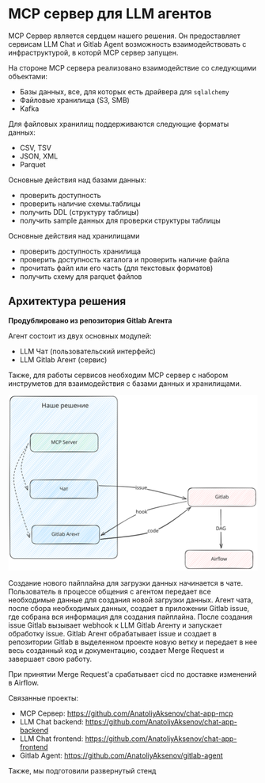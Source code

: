 # MCP сервер для LLM агентов

MCP Сервер является сердцем нашего решения. Он предоставляет сервисам LLM Chat и Gitlab Agent возможность взаимодействовать с инфраструктурой, в которй MCP сервер запущен.

На стороне MCP сервера реализовано взаимодействие со следующими объектами:

- Базы данных, все, для которых есть драйвера для `sqlalchemy`
- Файловые хранилища (S3, SMB)
- Kafka

Для файловых хранилищ поддерживаются следующие форматы данных:
- CSV, TSV
- JSON, XML
- Parquet

Основные действия над базами данных:
- проверить доступность
- проверить наличие схемы.таблицы
- получить DDL (структуру таблицы)
- получить sample данных для проверки структуры таблицы

Основные действия над хранилищами
- проверить доступность хранилища
- проверить доступность каталога и проверить наличие файла
- прочитать файл или его часть (для текстовых форматов)
- получить схему для parquet файлов

## Архитектура решения

__Продублировано из репозитория Gitlab Агента__

Агент состоит из двух основных модулей:
- LLM Чат (пользовательский интерфейс)
- LLM Gitlab Агент (сервис)

Также, для работы сервисов необходим MCP сервер с набором инструметов для взаимодействия с базами данных и хранилищами.

![scheme](assets/Scheme.svg)

Создание нового пайплайна для загрузки данных начинается в чате.
Пользователь в процессе общения с агентом передает все необходимые данные для создания новой загрузки данных.
Агент чата, после сбора необходимых данных, создает в приложении Gitlab issue, где собрана вся информация для создания пайплайна.
После создания issue Gitlab вызывает webhook к LLM Gitlab Агенту и запускает обработку issue. Gitlab Агент обрабатывает issue и создает в репозитории Gitlab в выделенном проекте новую ветку и передает в нее весь созданный код и документацию, создает Merge Request и завершает свою работу.

При принятии Merge Request'a срабатывает cicd по доставке изменений в Airflow.

Связанные проекты:

- MCP Сервер: https://github.com/AnatoliyAksenov/chat-app-mcp
- LLM Chat backend: https://github.com/AnatoliyAksenov/chat-app-backend
- LLM Chat frontend: https://github.com/AnatoliyAksenov/chat-app-frontend
- Gitlab Agent: https://github.com/AnatoliyAksenov/gitlab-agent


Также, мы подготовили развернутый стенд